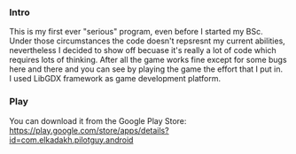 <h3>Intro</h3>
This is my first ever "serious" program, even before I started my BSc. <br>Under those circumstances the code doesn't repsresnt my current abilities, nevertheless I decided to show off becuase it's really a lot of code which requires lots of thinking.
After all the game works fine except for some bugs here and there and you can see by playing the game the effort that I put in. 
<br>
I used LibGDX framework as game development platform.
<h3>Play</h3>
You can download it from the Google Play Store:<br>
<a href="https://play.google.com/store/apps/details?id=com.elkadakh.pilotguy.android">https://play.google.com/store/apps/details?id=com.elkadakh.pilotguy.android</a>
